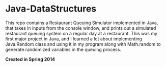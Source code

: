 # Java-DataStructures

This repo contains a Restaurant Queuing Simulator implemented in Java, that takes in inputs from the console window, and prints out a simulated 
restaurant queuing system on a regular day at a restaurant. This was my first major project in Java, and I learned a lot about implementing Java.Random
class and using it in my program along with Math.random to generate randomized variables in the queuing process.

**Created in Spring 2014**
